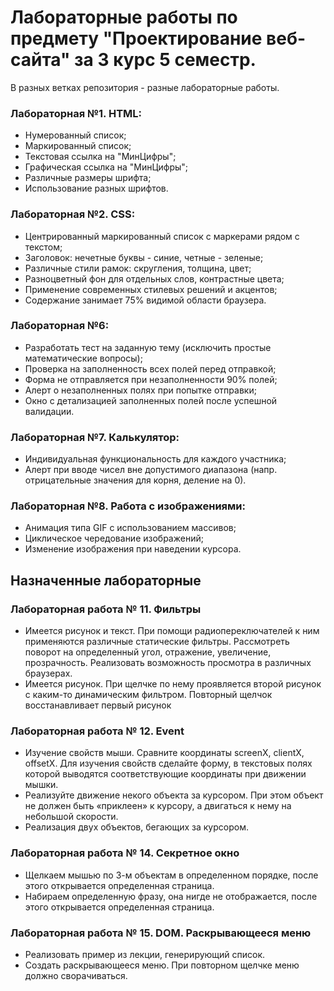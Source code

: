 # Лабораторные работы по предмету "Проектирование веб-сайта" за 3 курс 5 семестр.
В разных ветках репозитория - разные лабораторные работы.

### Лабораторная №1. HTML:
- Нумерованный список;
- Маркированный список;
- Текстовая ссылка на "МинЦифры";
- Графическая ссылка на "МинЦифры";
- Различные размеры шрифта;
- Использование разных шрифтов.

 ### Лабораторная №2. CSS:
- Центрированный маркированный список с маркерами рядом с текстом;
- Заголовок: нечетные буквы - синие, четные - зеленые;
- Различные стили рамок: скругления, толщина, цвет;
- Разноцветный фон для отдельных слов, контрастные цвета;
- Применение современных стилевых решений и акцентов;
- Содержание занимает 75% видимой области браузера.

### Лабораторная №6:
- Разработать тест на заданную тему (исключить простые математические вопросы);
- Проверка на заполненность всех полей перед отправкой;
- Форма не отправляется при незаполненности 90% полей;
- Алерт о незаполненных полях при попытке отправки;
- Окно с детализацией заполненных полей после успешной валидации.

### Лабораторная №7. Калькулятор:
- Индивидуальная функциональность для каждого участника;
- Алерт при вводе чисел вне допустимого диапазона (напр. отрицательные значения для корня, деление на 0).

### Лабораторная №8. Работа с изображениями:
- Анимация типа GIF с использованием массивов;
- Циклическое чередование изображений;
- Изменение изображения при наведении курсора.

## Назначенные лабораторные

### Лабораторная работа № 11. Фильтры
- Имеется рисунок и текст. При помощи радиопереключателей к ним применяются различные статические фильтры. Рассмотреть поворот на определенный угол, отражение, увеличение, прозрачность. Реализовать возможность просмотра в различных браузерах.
- Имеется рисунок. При щелчке по нему проявляется второй рисунок с каким-то динамическим фильтром. Повторный щелчок восстанавливает первый рисунок

### Лабораторная работа № 12. Event
- Изучение свойств мыши. Сравните координаты screenX, clientX,
offsetX. Для изучения свойств сделайте форму, в текстовых полях которой
выводятся соответствующие координаты при движении мышки.
- Реализуйте движение некого объекта за курсором. При этом объект не должен быть «приклеен» к курсору, а двигаться к нему на небольшой
скорости.
- Реализация двух объектов, бегающих за курсором.

### Лабораторная работа № 14. Секретное окно
- Щелкаем мышью по 3-м объектам в определенном порядке, после этого открывается определенная страница.
- Набираем определенную фразу, она нигде не отображается, после
этого открывается определенная страница. 

### Лабораторная работа № 15. DOM. Раскрывающееся меню
- Реализовать пример из лекции, генерирующий список.
- Создать раскрывающееся меню. При повторном щелчке меню
должно сворачиваться.
